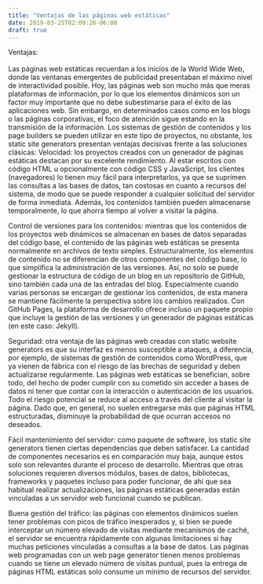 ```yaml
---
title: "Ventajas de las páginas web estáticas"
date: 2019-03-25T02:09:26-06:00
draft: true
---
```

<head>Ventajas:</head><br></br>
<body> Las páginas web estáticas recuerdan a los inicios de la World Wide Web, donde las ventanas emergentes de publicidad presentaban el máximo nivel de interactividad posible. Hoy, las páginas web son mucho más que meras plataformas de información, por lo que los elementos dinámicos son un factor muy importante que no debe subestimarse para el éxito de las aplicaciones web. Sin embargo, en determinados casos como en los blogs o las páginas corporativas, el foco de atención sigue estando en la transmisión de la información. Los sistemas de gestión de contenidos y los page builders se pueden utilizar en este tipo de proyectos, no obstante, los static site generators presentan ventajas decisivas frente a las soluciones clásicas: 
Velocidad: los proyectos creados con un generador de páginas estáticas destacan por su excelente rendimiento. Al estar escritos con código HTML u opcionalmente con código CSS y JavaScript, los clientes (navegadores) lo tienen muy fácil para interpretarlos, ya que se suprimen las consultas a las bases de datos, tan costosas en cuanto a recursos del sistema, de modo que se puede responder a cualquier solicitud del servidor de forma inmediata. Además, los contenidos también pueden almacenarse temporalmente, lo que ahorra tiempo al volver a visitar la página.

Control de versiones para los contenidos: mientras que los contenidos de los proyectos web dinámicos se almacenan en bases de datos separadas del código base, el contenido de las páginas web estáticas se presenta normalmente en archivos de texto simples. Estructuralmente, los elementos de contenido no se diferencian de otros componentes del código base, lo que simplifica la administración de las versiones. Así, no solo se puede gestionar la estructura de código de un blog en un repositorio de GitHub, sino también cada una de las entradas del blog. Especialmente cuando varias personas se encargan de gestionar los contenidos, de esta manera se mantiene fácilmente la perspectiva sobre los cambios realizados. Con GitHub Pages, la plataforma de desarrollo ofrece incluso un paquete propio que incluye la gestión de las versiones y un generador de páginas estáticas (en este caso: Jekyll).

Seguridad: otra ventaja de las páginas web creadas con static website generators es que su interfaz es menos susceptible a ataques, a diferencia, por ejemplo, de sistemas de gestión de contenidos como WordPress, que ya vienen de fábrica con el riesgo de las brechas de seguridad y deben actualizarse regularmente. Las páginas web estáticas se benefician, sobre todo, del hecho de poder cumplir con su cometido sin acceder a bases de datos ni tener que contar con la interacción o autenticación de los usuarios. Todo el riesgo potencial se reduce al acceso a través del cliente al visitar la página. Dado que, en general, no suelen entregarse más que páginas HTML estructuradas, disminuye la probabilidad de que ocurran accesos no deseados. 

Fácil mantenimiento del servidor: como paquete de software, los static site generators tienen ciertas dependencias que deben satisfacer. La cantidad de componentes necesarios es en comparación muy baja, aunque estos solo son relevantes durante el proceso de desarrollo. Mientras que otras soluciones requieren diversos módulos, bases de datos, bibliotecas, frameworks y paquetes incluso para poder funcionar, de ahí que sea habitual realizar actualizaciones, las páginas estáticas generadas están vinculadas a un servidor web funcional cuando se publican. 

Buena gestión del tráfico: las páginas con elementos dinámicos suelen tener problemas con picos de tráfico inesperados y, si bien se puede interceptar un número elevado de visitas mediante mecanismos de caché, el servidor se encuentra rápidamente con algunas limitaciones si hay muchas peticiones vinculadas a consultas a la base de datos. Las páginas web programadas con un web page generator tienen menos problemas cuando se tiene un elevado número de visitas puntual, pues la entrega de páginas HTML estáticas solo consume un mínimo de recursos del servidor. </body>
